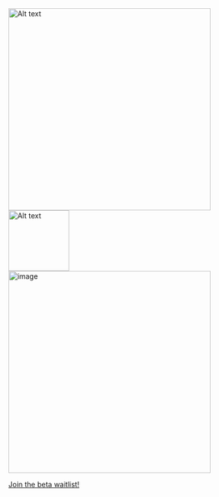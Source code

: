 <div >
<img src="https://github.com/MbodiAI/.github/assets/22511797/65741d0e-40ce-4712-aefb-51636f74c3ad" alt="Alt text" style="width: 400px;">   
<img src="https://github.com/MbodiAI/.github/assets/22511797/a4887659-2e63-48cd-86c2-bdece1432f5c" alt="Alt text" style="width: 120px; vertical-align: bottom;">
</div>
<div >
  <space>
  
  </space>
</div>
<img width="400" alt="image" src="https://github.com/MbodiAI/.github/assets/22511797/2b6ec622-0638-48e8-a975-bdb87cb06cf3">


[Join the beta waitlist!](https://forms.gle/vZjf1P4BnvT4Ueak7)
